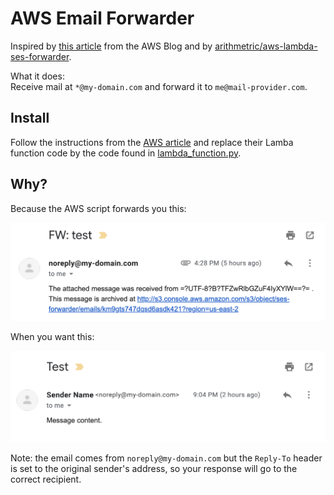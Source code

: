 # AWS Email Forwarder

Inspired by [this article](https://aws.amazon.com/blogs/messaging-and-targeting/forward-incoming-email-to-an-external-destination/) from the AWS Blog and by [arithmetric/aws-lambda-ses-forwarder](https://github.com/arithmetric/aws-lambda-ses-forwarder).

What it does:  
Receive mail at `*@my-domain.com` and forward it to `me@mail-provider.com`.

## Install
Follow the instructions from the [AWS article](https://aws.amazon.com/blogs/messaging-and-targeting/forward-incoming-email-to-an-external-destination/) and replace their Lamba function code by the code found in [lambda_function.py](blob/master/lambda_function.py).

## Why?
Because the AWS script forwards you this:

![aws email](img-aws.png)

When you want this:

![fixed email](img-fix.png)

Note: the email comes from `noreply@my-domain.com` but the `Reply-To` header is set to the original sender's address, so your response will go to the correct recipient.